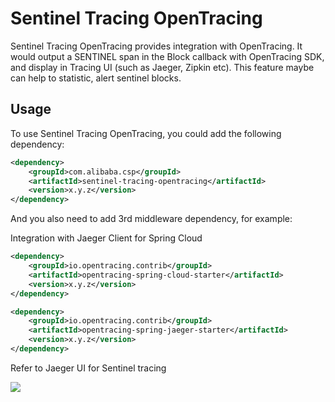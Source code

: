 # Sentinel Tracing OpenTracing

Sentinel Tracing OpenTracing provides integration with OpenTracing. It would output a SENTINEL span in the Block callback 
with OpenTracing SDK, and display in Tracing UI (such as Jaeger, Zipkin etc). This feature maybe can help to statistic, alert sentinel blocks.

## Usage

To use Sentinel Tracing OpenTracing, you could add the following dependency:

```xml
<dependency>
    <groupId>com.alibaba.csp</groupId>
    <artifactId>sentinel-tracing-opentracing</artifactId>
    <version>x.y.z</version>
</dependency>
```

And you also need to add 3rd middleware dependency, for example:

Integration with Jaeger Client for Spring Cloud

```xml
<dependency>
    <groupId>io.opentracing.contrib</groupId>
    <artifactId>opentracing-spring-cloud-starter</artifactId>
    <version>x.y.z</version>
</dependency>

<dependency>
    <groupId>io.opentracing.contrib</groupId>
    <artifactId>opentracing-spring-jaeger-starter</artifactId>
    <version>x.y.z</version>
</dependency>
```

Refer to Jaeger UI for Sentinel tracing

![](http://nepxion.gitee.io/docs/discovery-doc/Jaeger6.jpg)
